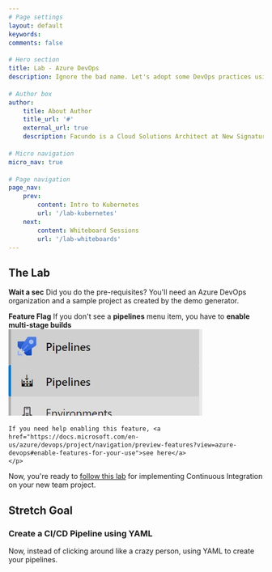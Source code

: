 ```yaml
---
# Page settings
layout: default
keywords:
comments: false

# Hero section
title: Lab - Azure DevOps
description: Ignore the bad name. Let's adopt some DevOps practices using Azure DevOps.

# Author box
author:
    title: About Author
    title_url: '#'
    external_url: true
    description: Facundo is a Cloud Solutions Architect at New Signature. He enjoys helping clients with architecture, containers/orchestration, and stream lining development processes.

# Micro navigation
micro_nav: true

# Page navigation
page_nav:
    prev:
        content: Intro to Kubernetes
        url: '/lab-kubernetes'
    next: 
        content: Whiteboard Sessions
        url: '/lab-whiteboards'
---
```


## The Lab

<div class="callout callout--warning">
    <p><strong>Wait a sec</strong> Did you do the pre-requisites?
    You'll need an Azure DevOps organization and a sample project as created by the demo generator. </p>
</div>

<div class="callout callout--danger">
    <p><strong>Feature Flag</strong> If you don't see a <b>pipelines</b> menu item, you have to <b>enable multi-stage builds</b>
    <img src="/images/preview-feature-pipelines.jpg" />

    If you need help enabling this feature, <a href="https://docs.microsoft.com/en-us/azure/devops/project/navigation/preview-features?view=azure-devops#enable-features-for-your-use">see here</a>
    </p>
</div>

Now, you're ready to [follow this lab](https://www.azuredevopslabs.com/labs/azuredevops/continuousintegration/) for implementing Continuous Integration on your new team project.

## Stretch Goal

### Create a CI/CD Pipeline using YAML

Now, instead of clicking around like a crazy person, using YAML to create your pipelines.
